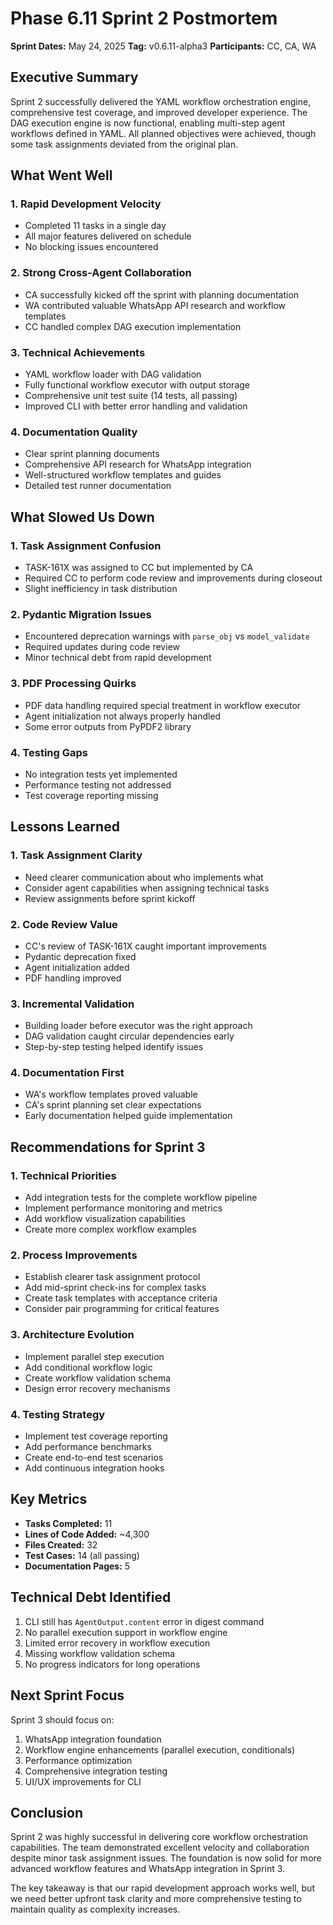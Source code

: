 # Phase 6.11 Sprint 2 Postmortem

**Sprint Dates:** May 24, 2025
**Tag:** v0.6.11-alpha3
**Participants:** CC, CA, WA

## Executive Summary

Sprint 2 successfully delivered the YAML workflow orchestration engine, comprehensive test coverage, and improved developer experience. The DAG execution engine is now functional, enabling multi-step agent workflows defined in YAML. All planned objectives were achieved, though some task assignments deviated from the original plan.

## What Went Well

### 1. **Rapid Development Velocity**
- Completed 11 tasks in a single day
- All major features delivered on schedule
- No blocking issues encountered

### 2. **Strong Cross-Agent Collaboration**
- CA successfully kicked off the sprint with planning documentation
- WA contributed valuable WhatsApp API research and workflow templates
- CC handled complex DAG execution implementation

### 3. **Technical Achievements**
- YAML workflow loader with DAG validation
- Fully functional workflow executor with output storage
- Comprehensive unit test suite (14 tests, all passing)
- Improved CLI with better error handling and validation

### 4. **Documentation Quality**
- Clear sprint planning documents
- Comprehensive API research for WhatsApp integration
- Well-structured workflow templates and guides
- Detailed test runner documentation

## What Slowed Us Down

### 1. **Task Assignment Confusion**
- TASK-161X was assigned to CC but implemented by CA
- Required CC to perform code review and improvements during closeout
- Slight inefficiency in task distribution

### 2. **Pydantic Migration Issues**
- Encountered deprecation warnings with `parse_obj` vs `model_validate`
- Required updates during code review
- Minor technical debt from rapid development

### 3. **PDF Processing Quirks**
- PDF data handling required special treatment in workflow executor
- Agent initialization not always properly handled
- Some error outputs from PyPDF2 library

### 4. **Testing Gaps**
- No integration tests yet implemented
- Performance testing not addressed
- Test coverage reporting missing

## Lessons Learned

### 1. **Task Assignment Clarity**
- Need clearer communication about who implements what
- Consider agent capabilities when assigning technical tasks
- Review assignments before sprint kickoff

### 2. **Code Review Value**
- CC's review of TASK-161X caught important improvements
- Pydantic deprecation fixed
- Agent initialization added
- PDF handling improved

### 3. **Incremental Validation**
- Building loader before executor was the right approach
- DAG validation caught circular dependencies early
- Step-by-step testing helped identify issues

### 4. **Documentation First**
- WA's workflow templates proved valuable
- CA's sprint planning set clear expectations
- Early documentation helped guide implementation

## Recommendations for Sprint 3

### 1. **Technical Priorities**
- Add integration tests for the complete workflow pipeline
- Implement performance monitoring and metrics
- Add workflow visualization capabilities
- Create more complex workflow examples

### 2. **Process Improvements**
- Establish clearer task assignment protocol
- Add mid-sprint check-ins for complex tasks
- Create task templates with acceptance criteria
- Consider pair programming for critical features

### 3. **Architecture Evolution**
- Implement parallel step execution
- Add conditional workflow logic
- Create workflow validation schema
- Design error recovery mechanisms

### 4. **Testing Strategy**
- Implement test coverage reporting
- Add performance benchmarks
- Create end-to-end test scenarios
- Add continuous integration hooks

## Key Metrics

- **Tasks Completed:** 11
- **Lines of Code Added:** ~4,300
- **Files Created:** 32
- **Test Cases:** 14 (all passing)
- **Documentation Pages:** 5

## Technical Debt Identified

1. CLI still has `AgentOutput.content` error in digest command
2. No parallel execution support in workflow engine
3. Limited error recovery in workflow execution
4. Missing workflow validation schema
5. No progress indicators for long operations

## Next Sprint Focus

Sprint 3 should focus on:
1. WhatsApp integration foundation
2. Workflow engine enhancements (parallel execution, conditionals)
3. Performance optimization
4. Comprehensive integration testing
5. UI/UX improvements for CLI

## Conclusion

Sprint 2 was highly successful in delivering core workflow orchestration capabilities. The team demonstrated excellent velocity and collaboration despite minor task assignment issues. The foundation is now solid for more advanced workflow features and WhatsApp integration in Sprint 3.

The key takeaway is that our rapid development approach works well, but we need better upfront task clarity and more comprehensive testing to maintain quality as complexity increases.